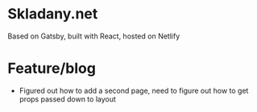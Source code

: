 # Skladany.net

Based on Gatsby, built with React, hosted on Netlify

# Feature/blog

- Figured out how to add a second page, need to figure out how to get props passed down to layout
